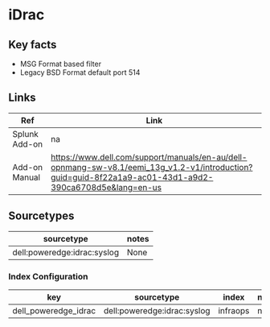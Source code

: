 # iDrac

## Key facts

* MSG Format based filter
* Legacy BSD Format default port 514

## Links

| Ref            | Link                                                                                                    |
|----------------|---------------------------------------------------------------------------------------------------------|
| Splunk Add-on  | na                                                            |
| Add-on Manual | <https://www.dell.com/support/manuals/en-au/dell-opnmang-sw-v8.1/eemi_13g_v1.2-v1/introduction?guid=guid-8f22a1a9-ac01-43d1-a9d2-390ca6708d5e&lang=en-us>                                                    |

## Sourcetypes

| sourcetype     | notes                                                                                                   |
|----------------|---------------------------------------------------------------------------------------------------------|
| dell:poweredge:idrac:syslog        | None                                                                                                |

### Index Configuration

| key            | sourcetype     | index          | notes          |
|----------------|----------------|----------------|----------------|
| dell_poweredge_idrac      | dell:poweredge:idrac:syslog     | infraops          | none          |

